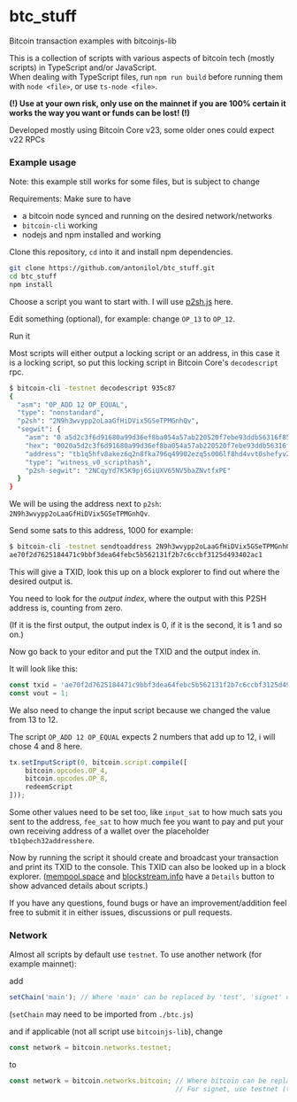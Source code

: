 # btc_stuff

Bitcoin transaction examples with bitcoinjs-lib

This is a collection of scripts with various aspects of bitcoin tech (mostly scripts) in TypeScript and/or JavaScript.
<br>
When dealing with TypeScript files, run `npm run build` before running them with `node <file>`, or use `ts-node <file>`.

**(!) Use at your own risk, only use on the mainnet if you are 100% certain it works the way you want or funds can be lost! (!)**

Developed mostly using Bitcoin Core v23, some older ones could expect v22 RPCs

### Example usage

Note: this example still works for some files, but is subject to change

Requirements:
Make sure to have
- a bitcoin node synced and running on the desired network/networks
- `bitcoin-cli` working
- nodejs and npm installed and working

Clone this repository, `cd` into it and install npm dependencies.
```bash
git clone https://github.com/antonilol/btc_stuff.git
cd btc_stuff
npm install
```

Choose a script you want to start with.
I will use [p2sh.js](./p2sh.js) here.

Edit something (optional), for example: change `OP_13` to `OP_12`.

Run it

Most scripts will either output a locking script or an address,
in this case it is a locking script, so put this locking script
in Bitcoin Core's `decodescript` rpc.

```bash
$ bitcoin-cli -testnet decodescript 935c87
{
  "asm": "OP_ADD 12 OP_EQUAL",
  "type": "nonstandard",
  "p2sh": "2N9h3wvypp2oLaaGfHiDVix5GSeTPMGnhQv",
  "segwit": {
    "asm": "0 a5d2c3f6d91680a99d36ef8ba054a57ab220520f7ebe93ddb56316f85f292315",
    "hex": "0020a5d2c3f6d91680a99d36ef8ba054a57ab220520f7ebe93ddb56316f85f292315",
    "address": "tb1q5hfv8akez6q2n8fka796q49902ezq5s006lf8hd4vvt0shefyv2sw96epz",
    "type": "witness_v0_scripthash",
    "p2sh-segwit": "2NCqyYd7K5K9pj6SiUXV65NV5baZNvtfxPE"
  }
}
```

We will be using the address next to `p2sh`: `2N9h3wvypp2oLaaGfHiDVix5GSeTPMGnhQv`.

Send some sats to this address, 1000 for example:

```bash
$ bitcoin-cli -testnet sendtoaddress 2N9h3wvypp2oLaaGfHiDVix5GSeTPMGnhQv 0.00001000
ae70f2d7625184471c9bbf3dea64febc5b562131f2b7c6ccbf3125d493402ac1
```

This will give a TXID, look this up on a block explorer to find out where the desired output is.

You need to look for the _output index_, where the output with this P2SH address is, counting from zero.

(If it is the first output, the output index is 0, if it is the second, it is 1 and so on.)

Now go back to your editor and put the TXID and the output index in.

It will look like this:

```js
const txid = 'ae70f2d7625184471c9bbf3dea64febc5b562131f2b7c6ccbf3125d493402ac1'; // txid hex here
const vout = 1;
```

We also need to change the input script because we changed the value from 13 to 12.

The script `OP_ADD 12 OP_EQUAL` expects 2 numbers that add up to 12, i will chose 4 and 8 here.

```js
tx.setInputScript(0, bitcoin.script.compile([
	bitcoin.opcodes.OP_4,
	bitcoin.opcodes.OP_8,
	redeemScript
]));
```

Some other values need to be set too, like
`input_sat` to how much sats you sent to the address,
`fee_sat` to how much fee you want to pay and
put your own receiving address of a wallet over the placeholder `tb1qbech32addresshere`.

Now by running the script it should create and broadcast your transaction and print its TXID to the console.
This TXID can also be looked up in a block explorer.
([mempool.space](https://mempool.space) and [blockstream.info](https://blockstream.info) have a
`Details` button to show advanced details about scripts.)

If you have any questions, found bugs or have an improvement/addition feel free to submit it
in either issues, discussions or pull requests.

### Network

Almost all scripts by default use `testnet`. To use another network (for example mainnet):

add
```js
setChain('main'); // Where 'main' can be replaced by 'test', 'signet' or 'regtest'
```
(`setChain` may need to be imported from `./btc.js`)

and if applicable (not all script use `bitcoinjs-lib`), change
```js
const network = bitcoin.networks.testnet;
```
to
```js
const network = bitcoin.networks.bitcoin; // Where bitcoin can be replaced by testnet or regtest.
                                          // For signet, use testnet (they use the same address prefix).
```
